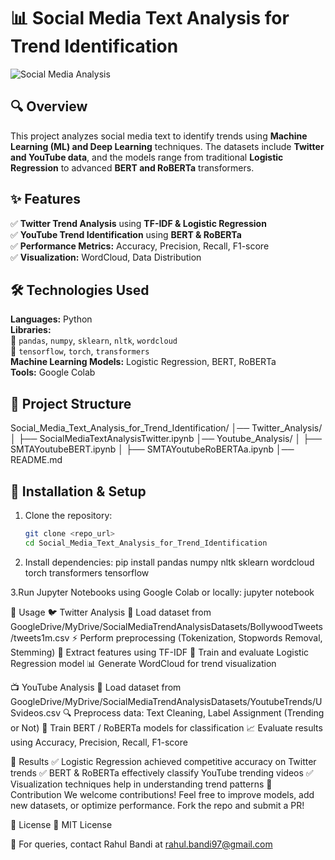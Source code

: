 # 📊 Social Media Text Analysis for Trend Identification

![Social Media Analysis](https://source.unsplash.com/800x400/?data,analytics)

## 🔍 Overview
This project analyzes social media text to identify trends using **Machine Learning (ML) and Deep Learning** techniques. The datasets include **Twitter and YouTube data**, and the models range from traditional **Logistic Regression** to advanced **BERT and RoBERTa** transformers.

## ✨ Features
✅ **Twitter Trend Analysis** using **TF-IDF & Logistic Regression**  
✅ **YouTube Trend Identification** using **BERT & RoBERTa**  
✅ **Performance Metrics:** Accuracy, Precision, Recall, F1-score  
✅ **Visualization:** WordCloud, Data Distribution  

## 🛠 Technologies Used
**Languages:** Python  
**Libraries:**  
📌 `pandas`, `numpy`, `sklearn`, `nltk`, `wordcloud`  
📌 `tensorflow`, `torch`, `transformers`  
**Machine Learning Models:** Logistic Regression, BERT, RoBERTa  
**Tools:** Google Colab  

## 📁 Project Structure
Social_Media_Text_Analysis_for_Trend_Identification/
│── Twitter_Analysis/
│   ├── SocialMediaTextAnalysisTwitter.ipynb
│── Youtube_Analysis/
│   ├── SMTAYoutubeBERT.ipynb
│   ├── SMTAYoutubeRoBERTAa.ipynb
│── README.md


## 🚀 Installation & Setup
1. Clone the repository:
   ```bash
   git clone <repo_url>
   cd Social_Media_Text_Analysis_for_Trend_Identification
   
2. Install dependencies:
   pip install pandas numpy nltk sklearn wordcloud torch transformers tensorflow

3.Run Jupyter Notebooks using Google Colab or locally:
  jupyter notebook

📌 Usage
🐦 Twitter Analysis
📝 Load dataset from GoogleDrive/MyDrive/SocialMediaTrendAnalysisDatasets/BollywoodTweets/tweets1m.csv
⚡ Perform preprocessing (Tokenization, Stopwords Removal, Stemming)
🔢 Extract features using TF-IDF
🤖 Train and evaluate Logistic Regression model
📊 Generate WordCloud for trend visualization

📺 YouTube Analysis
📝 Load dataset from GoogleDrive/MyDrive/SocialMediaTrendAnalysisDatasets/YoutubeTrends/USvideos.csv
🔍 Preprocess data: Text Cleaning, Label Assignment (Trending or Not)
🤖 Train BERT / RoBERTa models for classification
📈 Evaluate results using Accuracy, Precision, Recall, F1-score

🎯 Results
✅ Logistic Regression achieved competitive accuracy on Twitter trends
✅ BERT & RoBERTa effectively classify YouTube trending videos
✅ Visualization techniques help in understanding trend patterns
🤝 Contribution
We welcome contributions! Feel free to improve models, add new datasets, or optimize performance. Fork the repo and submit a PR!

📜 License
📝 MIT License

📩 For queries, contact Rahul Bandi at rahul.bandi97@gmail.com
